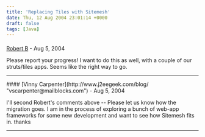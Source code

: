 ```yaml
---
title: 'Replacing Tiles with Sitemesh'
date: Thu, 12 Aug 2004 23:01:14 +0000
draft: false
tags: [Java]
---
```



#### 
[Robert B]( "") - <time datetime="2004-08-13 03:48:36">Aug 5, 2004</time>

Please report your progress! I want to do this as well, with a couple of our struts/tiles apps. Seems like the right way to go.
<hr />
#### 
[Vinny Carpenter](http://www.j2eegeek.com/blog/ "vscarpenter@mailblocks.com") - <time datetime="2004-08-13 11:38:51">Aug 5, 2004</time>

I'll second Robert's comments above -- Please let us know how the migration goes. I am in the process of exploring a bunch of web-app frameworks for some new development and want to see how Sitemesh fits in. thanks
<hr />
